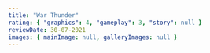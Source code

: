 ```yaml
---
title: "War Thunder"
rating: { "graphics": 4, "gameplay": 3, "story": null }
reviewDate: 30-07-2021
images: { mainImage: null, galleryImages: null }
---
```

